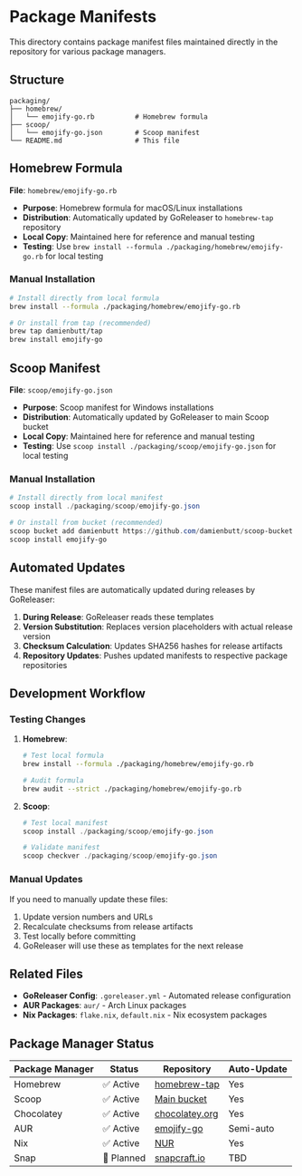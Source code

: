 # Package Manifests

This directory contains package manifest files maintained directly in the repository for various package managers.

## Structure

```
packaging/
├── homebrew/
│   └── emojify-go.rb          # Homebrew formula
├── scoop/
│   └── emojify-go.json        # Scoop manifest
└── README.md                  # This file
```

## Homebrew Formula

**File**: `homebrew/emojify-go.rb`

-   **Purpose**: Homebrew formula for macOS/Linux installations
-   **Distribution**: Automatically updated by GoReleaser to `homebrew-tap` repository
-   **Local Copy**: Maintained here for reference and manual testing
-   **Testing**: Use `brew install --formula ./packaging/homebrew/emojify-go.rb` for local testing

### Manual Installation

```bash
# Install directly from local formula
brew install --formula ./packaging/homebrew/emojify-go.rb

# Or install from tap (recommended)
brew tap damienbutt/tap
brew install emojify-go
```

## Scoop Manifest

**File**: `scoop/emojify-go.json`

-   **Purpose**: Scoop manifest for Windows installations
-   **Distribution**: Automatically updated by GoReleaser to main Scoop bucket
-   **Local Copy**: Maintained here for reference and manual testing
-   **Testing**: Use `scoop install ./packaging/scoop/emojify-go.json` for local testing

### Manual Installation

```powershell
# Install directly from local manifest
scoop install ./packaging/scoop/emojify-go.json

# Or install from bucket (recommended)
scoop bucket add damienbutt https://github.com/damienbutt/scoop-bucket
scoop install emojify-go
```

## Automated Updates

These manifest files are automatically updated during releases by GoReleaser:

1. **During Release**: GoReleaser reads these templates
2. **Version Substitution**: Replaces version placeholders with actual release version
3. **Checksum Calculation**: Updates SHA256 hashes for release artifacts
4. **Repository Updates**: Pushes updated manifests to respective package repositories

## Development Workflow

### Testing Changes

1. **Homebrew**:

    ```bash
    # Test local formula
    brew install --formula ./packaging/homebrew/emojify-go.rb

    # Audit formula
    brew audit --strict ./packaging/homebrew/emojify-go.rb
    ```

2. **Scoop**:

    ```powershell
    # Test local manifest
    scoop install ./packaging/scoop/emojify-go.json

    # Validate manifest
    scoop checkver ./packaging/scoop/emojify-go.json
    ```

### Manual Updates

If you need to manually update these files:

1. Update version numbers and URLs
2. Recalculate checksums from release artifacts
3. Test locally before committing
4. GoReleaser will use these as templates for the next release

## Related Files

-   **GoReleaser Config**: `.goreleaser.yml` - Automated release configuration
-   **AUR Packages**: `aur/` - Arch Linux packages
-   **Nix Packages**: `flake.nix`, `default.nix` - Nix ecosystem packages

## Package Manager Status

| Package Manager | Status     | Repository                                                   | Auto-Update |
| --------------- | ---------- | ------------------------------------------------------------ | ----------- |
| Homebrew        | ✅ Active  | [homebrew-tap](https://github.com/damienbutt/homebrew-tap)   | Yes         |
| Scoop           | ✅ Active  | [Main bucket](https://github.com/ScoopInstaller/Main)        | Yes         |
| Chocolatey      | ✅ Active  | [chocolatey.org](https://chocolatey.org/packages/emojify-go) | Yes         |
| AUR             | ✅ Active  | [emojify-go](https://aur.archlinux.org/packages/emojify-go)  | Semi-auto   |
| Nix             | ✅ Active  | [NUR](https://github.com/damienbutt/nur-packages)            | Yes         |
| Snap            | 🔄 Planned | [snapcraft.io](https://snapcraft.io/)                        | TBD         |
